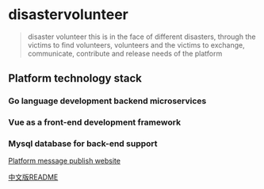 # disastervolunteer 
> disaster volunteer this is in the face of different disasters, through the victims to find volunteers, volunteers and the victims to exchange, communicate, contribute and release needs of the platform


## Platform technology stack

### Go language development backend microservices

### Vue as a front-end development framework

### Mysql database for back-end support




[Platform message publish website](https://disastervolunteer.github.io)


[中文版README](README-CN.md)

